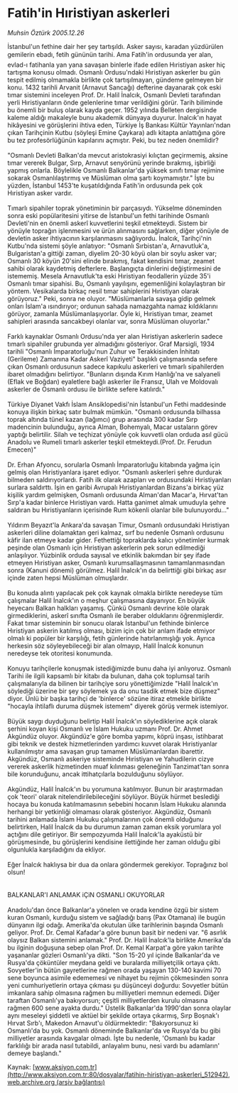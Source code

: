 # Fatih'in Hıristiyan askerleri

*Muhsin Öztürk 2005.12.26*

<div class="pNewsDetailMainContent" itemprop="articleBody">
 İstanbul'un fethine dair her şey tartışıldı. Asker sayısı, karadan yüzdürülen gemilerin ebadı, fetih gününün tarihi. Ama Fatih'in ordusunda yer alan, evlad-ı fatihanla yan yana savaşan binlerle ifade edilen Hıristiyan asker hiç tartışma konusu olmadı.  Osmanlı Ordusu'ndaki Hıristiyan askerler bu gün tespit edilmiş olmamakla birlikte çok tartışılmayan, gündeme gelmeyen bir konu. 1432 tarihli Arvanit (Arnavut Sancağı) defterine dayanarak çok eski tımar sistemini inceleyen Prof. Dr. Halil İnalcık, Osmanlı Devleti tarafından yerli Hıristiyanların önde gelenlerine tımar verildiğini görür. Tarih biliminde bu önemli bir buluş olarak kayda geçer. 1952 yılında Belleten dergisinde kaleme aldığı makaleyle bunu akademik dünyaya duyurur. İnalcık'ın hayat hikâyesini ve görüşlerini ihtiva eden, Türkiye İş Bankası Kültür Yayınları'ndan çıkan Tarihçinin Kutbu (söyleşi Emine Çaykara) adlı kitapta anlattığına göre bu tez profesörlüğünün kapılarını açmıştır. Peki, bu tez neden önemlidir?
 <br/>
 <br/>
 "Osmanlı Devleti Balkan'da mevcut aristokrasiyi kılıçtan geçirmemiş, aksine tımar vererek Bulgar, Sırp, Arnavut senyörünü yerinde bırakmış, işbirliği yapmış onlarla. Böylelikle Osmanlı Balkanlar'da yüksek sınıfı tımar rejimine sokarak Osmanlılaştırmış ve Müslüman olma şartı koymamıştır." İşte bu yüzden, İstanbul 1453'te kuşatıldığında Fatih'in ordusunda pek çok Hıristiyan asker vardır.
 <br/>
 <br/>
 Tımarlı sipahiler toprak yönetiminin bir parçasıydı. Yükselme döneminden sonra eski popülaritesini yitirse de İstanbul'un fethi tarihinde Osmanlı Devleti'nin en önemli askerî kuvvetlerini teşkil etmekteydi. Sistem bir yönüyle toprağın işlenmesini ve ürün alınmasını sağlarken, diğer yönüyle de devletin asker ihtiyacının karşılanmasını sağlıyordu. İnalcık, Tarihçi'nin Kutbu'nda sistemi şöyle anlatıyor: "Osmanlı Sırbistan'a, Arnavutluk'a, Bulgaristan'a gittiği zaman, diyelim 20-30 köyü olan bir soylu asker var; Osmanlı 30 köyün 20'sini elinde bırakmış, fakat kendisini tımar, zeamet sahibi olarak kaydetmiş defterlere. Başlangıçta dinlerini değiştirmesini de istememiş. Mesela Arnavutluk'ta eski Hıristiyan feodallerin yüzde 35'i Osmanlı tımar sipahisi. Bu, Osmanlı yayılışını, egemenliğini kolaylaştıran bir yöntem. Vesikalarda birkaç nesil tımar sahiplerini Hıristiyan olarak görüyoruz." Peki, sonra ne oluyor. "Müslümanlarla savaşa gidip gelmek onları İslam'a ısındırıyor; ordunun sahada namazgahta namaz kıldıklarını görüyor, zamanla Müslümanlaşıyorlar. Öyle ki, Hıristiyan tımar, zeamet sahipleri arasında sancakbeyi olanlar var, sonra Müslüman oluyorlar."
 <br/>
 <br/>
 Farklı kaynaklar Osmanlı Ordusu'nda yer alan Hıristiyan askerlerin sadece tımarlı sipahiler grubunda yer almadığını gösteriyor. Graf Marsigli, 1934 tarihli "Osmanlı İmparatorluğu'nun Zuhur ve Terakkisinden İnhitatı (Gerileme) Zamanına Kadar Askerî Vaziyeti" başlıklı çalışmasında sefere çıkan Osmanlı ordusunun sadece kapıkulu askerleri ve tımarlı sipahilerden ibaret olmadığını belirtiyor. "Bunların dışında Kırım Hanlığı'na ve salyaneli (Eflak ve Boğdan) eyaletlere bağlı askerler ile Fransız, Ulah ve Moldovalı askerler de Osmanlı ordusu ile birlikte sefere katılırdı."
 <br/>
 <br/>
 Türkiye Diyanet Vakfı İslam Ansiklopedisi'nin İstanbul'un Fethi maddesinde konuya ilişkin birkaç satır bulmak mümkün. "Osmanlı ordusunda bilhassa toprak altında tünel kazan (lağımcı) grup arasında 300 kadar Sırp madencinin bulunduğu, ayrıca Alman, Bohemyalı, Macar ustaların görev yaptığı belirtilir. Silah ve teçhizat yönüyle çok kuvvetli olan orduda asıl gücü Anadolu ve Rumeli tımarlı askerler teşkil etmekteydi.(Prof. Dr. Ferudun Emecen)"
 <br/>
 <br/>
 Dr. Erhan Afyoncu, sorularla Osmanlı İmparatorluğu kitabında yağma için gelmiş olan Hıristiyanlara işaret ediyor. "Osmanlı askerleri şehre durdurak bilmeden saldırıyorlardı. Fatih ilk olarak azapları ve ordusundaki Hıristiyanları surlara saldırttı. İşin en garibi Avrupalı Hıristiyanlardan Bizans'a birkaç yüz kişilik yardım gelmişken, Osmanlı ordusunda Alman'dan Macar'a, Hırvat'tan Sırp'a kadar binlerce Hıristiyan vardı. Hatta ganimet almak umuduyla şehre saldıran bu Hıristiyanların içerisinde Rum kökenli olanlar bile bulunuyordu..."
 <br/>
 <br/>
 Yıldırım Beyazıt'la Ankara'da savaşan Timur, Osmanlı ordusundaki Hıristiyan askerleri diline dolamaktan geri kalmaz, sırf bu nedenle Osmanlı ordusunu kâfir ilan etmeye kadar gider. Fethettiği topraklarda kalıcı yönetimler kurmak peşinde olan Osmanlı için Hıristiyan askerlerin pek sorun edilmediği anlaşılıyor. Yüzbinlik orduda sayısal ve etkinlik bakımdan bir şey ifade etmeyen Hıristiyan asker, Osmanlı kurumsallaşmasının tamamlanmasından sonra (Kanuni dönemi) görülmez. Halil İnalcık'ın da belirttiği gibi birkaç asır içinde zaten hepsi Müslüman olmuşlardır.
 <br/>
 <br/>
 Bu konuda alıntı yapılacak pek çok kaynak olmakla birlikte neredeyse tüm çalışmalar Halil İnalcık'ın o meşhur çalışmasına dayanıyor. En büyük heyecanı Balkan halkları yaşamış. Çünkü Osmanlı devrine köle olarak girmediklerini, askerî sınıfta Osmanlı ile beraber olduklarını öğrenmişlerdir. Fakat tımar sisteminin bir sonucu olarak İstanbul'un fethinde binlerce Hıristiyan askerin katılmış olması, bizim için çok bir anlam ifade etmiyor olmalı ki popüler bir karşılığı, fetih günlerinde hatırlanmışlığı yok. Ayrıca herkesin söz söyleyebileceği bir alan olmayıp, Halil İnalcık konunun neredeyse tek otoritesi konumunda.
 <br/>
 <br/>
 Konuyu tarihçilerle konuşmak istediğimizde bunu daha iyi anlıyoruz. Osmanlı Tarihi ile ilgili kapsamlı bir kitabı da bulunan, daha çok toplumsal tarih çalışmalarıyla da bilinen bir tarihçiye soru yönettiğimizde "Halil İnalcık'ın söylediği üzerine bir şey söylemek ya da onu tasdik etmek bize düşmez" diyor. Ünlü bir başka tarihçi de 'binlerce' sözüne itiraz etmekle birlikte "hocayla ihtilaflı duruma düşmek istemem" diyerek görüş vermek istemiyor.
 <br/>
 <br/>
 Büyük saygı duyduğunu belirtip Halil İnalcık'ın söylediklerine açık olarak şerhini koyan kişi Osmanlı ve İslam Hukuku uzmanı Prof. Dr. Ahmet Akgündüz oluyor. Akgündüz'e göre bomba yapımı, köprü inşası, istihbarat gibi teknik ve destek hizmetlerinden yardımcı kuvvet olarak Hıristiyanlar kullanılmıştır ama savaşan grup tamamen Müslümanlardan ibarettir. Akgündüz, Osmanlı askeriye sisteminde Hıristiyan ve Yahudilerin cizye vererek askerlik hizmetinden muaf kılınması geleneğinin Tanzimat'tan sonra bile korunduğunu, ancak ittihatçılarla bozulduğunu söylüyor.
 <br/>
 <br/>
 Akgündüz, Halil İnalcık'ın bu yorumuna katılmıyor. Bunun bir araştırmadan çok 'teori' olarak nitelendirilebileceğini söylüyor. Büyük hürmet beslediği hocaya bu konuda katılmamasının sebebini hocanın İslam Hukuku alanında herhangi bir yetkinliği olmaması olarak gösteriyor. Akgündüz, Osmanlı tarihini anlamada İslam Hukuku çalışmalarının çok önemli olduğunu belirtirken, Halil İnalcık da bu durumun zaman zaman eksik yorumlara yol açtığını dile getiriyor. Bir sempozyumda Halil İnalcık'la ayaküstü bir görüşmesinde, bu görüşlerini kendisine ilettiğinde her zaman olduğu gibi olgunlukla karşıladığını da ekliyor.
 <br/>
 <br/>
 Eğer İnalcık haklıysa bir dua da onlara göndermek gerekiyor. Toprağınız bol olsun!
 <br/>
 <br/>
 <br/>
 BALKANLAR'I ANLAMAK iÇiN OSMANLI OKUYORLAR
 <br/>
 <br/>
 Anadolu'dan önce Balkanlar'a yönelen ve orada kendine özgü bir sistem kuran Osmanlı, kurduğu sistem ve sağladığı barış (Pax Otamana) ile bugün dünyanın ilgi odağı. Amerika'da okutulan ülke tarihlerinin başında Osmanlı geliyor. Prof. Dr. Cemal Kafadar'a göre bunun basit bir nedeni var. "6 asırlık olaysız Balkan sistemini anlamak." Prof. Dr. Halil İnalcık'la birlikte Amerika'da bu ilginin doğuşuna sebep olan Prof. Dr. Kemal Karpat'a göre yakın tarihte yaşananlar gözleri Osmanlı'ya dikti. "Son 15-20 yıl içinde Balkanlar'da ve Rusya'da çöküntüler meydana geldi ve buralarda milliyetçilik ortaya çıktı. Sovyetler'in bütün gayretlerine rağmen orada yaşayan 130-140 kavimi 70 sene boyunca asimile edememesi ve nihayet bu rejimin çökmesinden sonra yeni cumhuriyetlerin ortaya çıkması şu düşünceyi doğurdu: Sovyetler bütün imkanlara sahip olmasına rağmen bu milliyetleri memnun edemedi. Diğer taraftan Osmanlı'ya bakıyorsun; çeşitli milliyetlerden kurulu olmasına rağmen 600 sene ayakta durdu." Üstelik Balkanlar'da 1990'dan sonra olaylar aynı meseleyi şiddetli ve aktüel bir şekilde ortaya çıkarmış, Sırp Boşnak'ı Hırvat Sırb'ı, Makedon Arnavut'u öldürmektedir: "Bakıyorsunuz ki Osmanlı'da bu yok. Osmanlı döneminde Balkanlar'da ve Rusya'da bu gibi milliyetler arasında kavgalar olmadı. İşte bu nedenle, 'Osmanlı bu kadar farklılığı bir arada nasıl tutabildi, anlayalım bunu, nesi vardı bu adamların' demeye başlandı."
 <br/>
</div>


Kaynak: [www.aksiyon.com.tr](http://www.aksiyon.com.tr:80/dosyalar/fatihin-hiristiyan-askerleri_512942), [web.archive.org (arşiv bağlantısı)](http://web.archive.org/web/20150107135638/http://www.aksiyon.com.tr:80/dosyalar/fatihin-hiristiyan-askerleri_512942)
